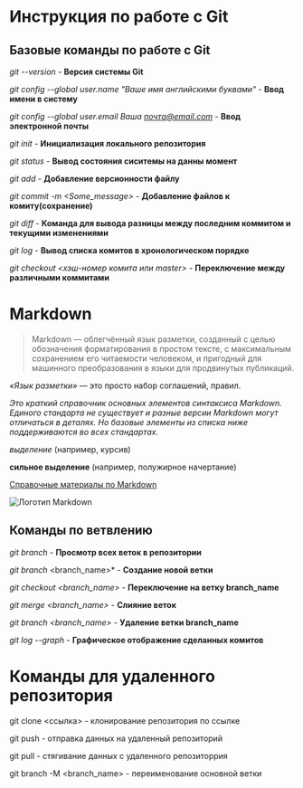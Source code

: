# Инструкция по работе с Git

## Базовые команды по работе с Git
*git --version* - **Версия системы Git**

*git config --global user.name "Ваше имя английскими буквами"* - **Ввод имени в систему**

*git config --global user.email Ваша почта@email.com* - **Ввод электронной почты**

*git init* - **Инициализация локального репозитория**

*git status* - **Вывод состояния сиситемы на данны момент**

*git add* - **Добавление версионности файлу**

*git commit -m <Some_message>* - **Добавление файлов к комиту(сохранение)**

*git diff* - **Команда для вывода разницы между последним коммитом и текущими изменениями**

*git log* - **Вывод списка комитов в хронологическом порядке**

*git checkout <хэш-номер комита или master>* - **Переключение между различными коммитами**

# Markdown
>Markdown — облегчённый язык разметки, созданный с целью обозначения форматирования в простом тексте, с максимальным сохранением его читаемости человеком, и пригодный для машинного преобразования в языки для продвинутых публикаций.

*«Язык разметки»* — это просто набор соглашений, правил.

*Это краткий справочник основных элементов синтаксиса Markdown. Единого стандарта не существует и разные версии Markdown могут отличаться в деталях. Но базовые элементы из списка ниже поддерживаются во всех стандартах.*

*выделение* (например, курсив)

**сильное выделение** (например, полужирное начертание)

[Справочные материалы по Markdown](https://learn.microsoft.com/ru-ru/contribute/markdown-reference)

![Логотип Markdown](https://upload.wikimedia.org/wikipedia/commons/thumb/4/48/Markdown-mark.svg/1920px-Markdown-mark.svg.png)

## Команды по ветвлению 
*git branch* - **Просмотр всех веток в репозитории**

*git branch* <branch_name>* - **Создание новой ветки**

*git checkout <branch_name>* - **Переключение на ветку branch_name**

*git merge <branch_name>* - **Слияние веток**

*git branch <branch_name>* - **Удаление ветки branch_name**

*git log --graph* - **Графическое отображение сделанных комитов**

# Команды для удаленного репозитория

git clone <ссылка> - клонирование репозитория по ссылке

git push - отправка данных на удаленный репозиторий

git pull - стягивание данных с удаленного репозиторрия

git branch -M <branch_name> - переименование основной ветки

